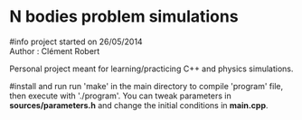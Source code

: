 <meta charset="UTF-8">

N bodies problem simulations
============================

#info
  project started on 26/05/2014  
  Author : Clément Robert
  
  Personal project meant for learning/practicing C++ and physics simulations.

#install and run
run 'make' in the main directory to compile 'program' file, then execute with './program'. You can tweak parameters in **sources/parameters.h** and change the initial conditions in **main.cpp**.

